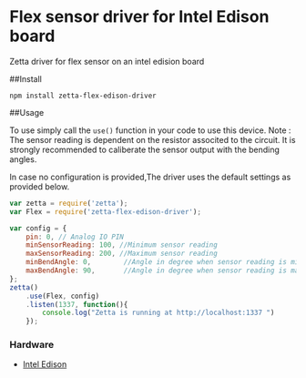 # Flex sensor driver for Intel Edison board
Zetta driver for flex sensor on an intel edision board

##Install

`npm install zetta-flex-edison-driver`

##Usage

To use simply call the `use()` function in your code to use this device.
Note : The sensor reading is dependent on the resistor associted to the circuit. It
is strongly recommended to caliberate the sensor output with the bending angles.

In case no configuration is provided,The driver uses the default settings as provided below.

```javascript
var zetta = require('zetta');
var Flex = require('zetta-flex-edison-driver');

var config = {
	pin: 0, // Analog IO PIN
	minSensorReading: 100, //Minimum sensor reading
	maxSensorReading: 200, //Maximum sensor reading
	minBendAngle: 0,		//Angle in degree when sensor reading is minimum
	maxBendAngle: 90,		//Angle in degree when sensor reading is maximum
};
zetta()
	.use(Flex, config)
	.listen(1337, function(){
		console.log("Zetta is running at http://localhost:1337 ")
	});
```

### Hardware

* [Intel Edison](http://www.intel.com/content/www/us/en/do-it-yourself/edison.html)

